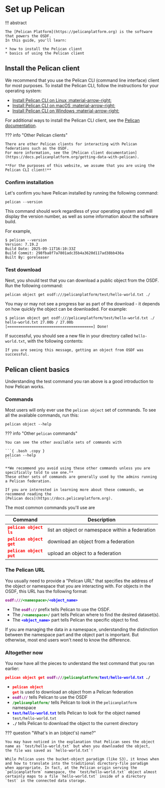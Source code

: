 # Set up Pelican

!!! abstract

    The [Pelican Platform](https://pelicanplatform.org) is the software that powers the OSDF. 
    In this guide, you'll learn:

    * how to install the Pelican client
    * basics of using the Pelican client

## Install the Pelican client

We recommend that you use the Pelican CLI (command line interface) client for most purposes.
To install the Pelican CLI, follow the instructions for your operating system:

* [Install Pelican CLI on Linux :material-arrow-right:](https://docs.pelicanplatform.org/install/linux-binary)
* [Install Pelican CLI on macOS :material-arrow-right:](https://docs.pelicanplatform.org/install/macos)
* [Install Pelican CLI on Windows :material-arrow-right:](https://docs.pelicanplatform.org/install/windows)

For additional ways to install the Pelican CLI client, see the [Pelican documentation](https://docs.pelicanplatform.org/install).

??? info "Other Pelican clients"

    There are other Pelican clients for interacting with Pelican federations such as the OSDF.
    For more information, see the [Pelican client documentation](https://docs.pelicanplatform.org/getting-data-with-pelican). 

    **For the purposes of this website, we assume that you are using the Pelican CLI client!**

### Confirm installation

Let's confirm you have Pelican installed by running the following command:

```{ .bash .copy }
pelican --version
```

This command should work regardless of your operating system and will display the version number,
as well as some information about the software build.

For example,

```term
$ pelican --version
Version: 7.19.2
Build Date: 2025-09-11T16:10:33Z
Build Commit: 298fba8f7a7801adc35b4a3620d117ad38bb436a
Built By: goreleaser
```

### Test download

Next, you should test that you can download a public object from the OSDF.
Run the following command:

```{ .bash .copy }
pelican object get osdf:///pelicanplatform/test/hello-world.txt ./
```

You may or may not see a progress bar as part of the download - it depends on how quickly the object can be downloaded.
For example:

```term
$ pelican object get osdf:///pelicanplatform/test/hello-world.txt ./
hello-world.txt 27.00b / 27.00b [=======================================] Done!
```

If successful, you should see a new file in your directory called `hello-world.txt`, with the following contents:

```text
If you are seeing this message, getting an object from OSDF was successful.
```

## Pelican client basics

Understanding the test command you ran above is a good introduction to how Pelican works.

### Commands

Most users will only ever use the `pelican object` set of commands.
To see all the available commands, run this:

```{ .bash .copy }
pelican object --help
```

??? info "Other `pelican` commands"

    You can see the other available sets of commands with

    ```{ .bash .copy }
    pelican --help
    ```

    **We recommend you avoid using these other commands unless you are specifically told to use one.** 
    These other sets of commands are generally used by the admins running a Pelican federation.

    If you are interested in learning more about these commands, we recommend reading the
    [Pelican docs](https://docs.pelicanplatform.org).


The most common commands you'll use are

| Command | Description
| --- | --- |
| <code><span style="color: red;"><b>pelican object ls</b></span></code> | list an object or namespace within a federation
| <code><span style="color: red;"><b>pelican object get</b></span></code> | download an object from a federation
| <code><span style="color: red;"><b>pelican object put</b></span></code> | upload an object to a federation

### The Pelican URL

You usually need to provide a "Pelican URL" that specifies the address of the object or namespace that you are interacting with. 
For objects in the OSDF, this URL has the following format:

<pre><code><span style="color: purple;"><b>osdf://</b></span><span style="color: green;"><b>/&lt;namespace&gt;/</b></span><span style="color: blue;"><b>&lt;object_name&gt;</b></span>
</code></pre>

* The <code><span style="color: purple;"><b>osdf://</b></span></code> prefix tells Pelican to use the OSDF.
* The <code><span style="color: green;"><b>/&lt;namespace&gt;/</b></span></code> part tells Pelican where to find the desired dataset(s).
* The <code><span style="color: blue;"><b>&lt;object_name&gt;</b></span></code> part tells Pelican the specific object to find.

If you are managing the data in a namespace, understanding the distinction between the namespace part and the object part is important.
But otherwise, most end users won't need to know the difference. 

### Altogether now

You now have all the pieces to understand the test command that you ran earlier:

<pre><code><span style="color: red;"><b>pelican object get</b></span> <span style="color: purple;"><b>osdf://</b></span><span style="color: green;"><b>/pelicanplatform/</b></span><span style="color: blue;"><b>test/hello-world.txt</b></span> <span style="color: black;"><b>./</b></span>
</code></pre>

* <code><span style="color: red;"><b>pelican object get</b></span></code> is used to download an object from a Pelican federation
* <code><span style="color: purple;"><b>osdf://</b></span></code> tells Pelican to use the OSDF
* <code><span style="color: green;"><b>/pelicanplatform/</b></span></code> tells Pelican to look in the `pelicanplatform` namespace
* <code><span style="color: blue;"><b>test/hello-world.txt</b></span></code> tells Pelican to look for the object named `test/hello-world.txt`
* <code><span style="color: black;"><b>./</b></span></code> tells Pelican to download the object to the current directory

??? question "What's in an (object's) name?"

    You may have noticed in the explanation that Pelican sees the object name as `test/hello-world.txt` but when you downloaded the object,
    the file was saved as `hello-world.txt`!

    While Pelican uses the bucket-object paradigm (like S3), it knows when and how to translate into the traditional directory-file paradigm
    when appropriate. In fact, at the Pelican origin serving the `pelicanplatform` namespace, the `test/hello-world.txt` object almost 
    certainly maps to a file `hello-world.txt` inside of a directory `test` in the connected data storage.

